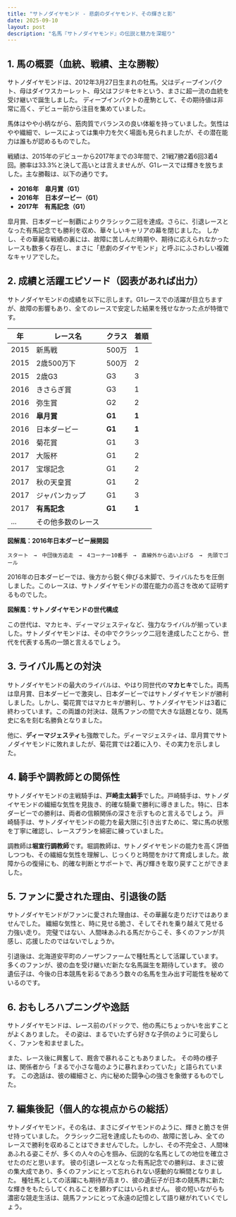 ```yaml
---
title: "サトノダイヤモンド - 悲劇のダイヤモンド、その輝きと影"
date: 2025-09-10
layout: post
description: "名馬『サトノダイヤモンド』の伝説と魅力を深堀り"
---
```


## 1. 馬の概要（血統、戦績、主な勝鞍）

サトノダイヤモンドは、2012年3月27日生まれの牡馬。父はディープインパクト、母はダイワスカーレット、母父はフジキセキという、まさに超一流の血統を受け継いで誕生しました。  ディープインパクトの産駒として、その期待値は非常に高く、デビュー前から注目を集めていました。

馬体はやや小柄ながら、筋肉質でバランスの良い体躯を持っていました。気性はやや繊細で、レースによっては集中力を欠く場面も見られましたが、その潜在能力は誰もが認めるものでした。

戦績は、2015年のデビューから2017年までの3年間で、21戦7勝2着6回3着4回。勝率は33.3%と決して高いとは言えませんが、G1レースでは輝きを放ちました。主な勝鞍は、以下の通りです。

* **2016年　皐月賞（G1）**
* **2016年　日本ダービー（G1）**
* **2017年　有馬記念（G1）**

皐月賞、日本ダービー制覇によりクラシック二冠を達成。さらに、引退レースとなった有馬記念でも勝利を収め、華々しいキャリアの幕を閉じました。  しかし、その華麗な戦績の裏には、故障に苦しんだ時期や、期待に応えられなかったレースも数多く存在し、まさに「悲劇のダイヤモンド」と呼ぶにふさわしい複雑なキャリアでした。


## 2. 成績と活躍エピソード（図表があれば出力）

サトノダイヤモンドの成績を以下に示します。G1レースでの活躍が目立ちますが、故障の影響もあり、全てのレースで安定した結果を残せなかった点が特徴です。

| 年 | レース名             | クラス | 着順 |
|---|----------------------|-------|------|
| 2015 | 新馬戦               | 500万 | 1     |
| 2015 | 2歳500万下           | 500万 | 2     |
| 2015 | 2歳G3               | G3    | 3     |
| 2016 | きさらぎ賞           | G3    | 1     |
| 2016 | 弥生賞               | G2    | 2     |
| 2016 | **皐月賞**           | **G1** | **1** |
| 2016 | 日本ダービー           | **G1** | **1** |
| 2016 | 菊花賞               | G1    | 3     |
| 2017 | 大阪杯               | G1    | 2     |
| 2017 | 宝塚記念             | G1    | 2     |
| 2017 | 秋の天皇賞           | G1    | 2     |
| 2017 | ジャパンカップ         | G1    | 3     |
| 2017 | **有馬記念**         | **G1** | **1** |
| ... | その他多数のレース       |       |      |


**図解風：2016年日本ダービー展開図**

```
スタート　→　中団後方追走　→　4コーナー10番手　→　直線外から追い上げる　→　先頭でゴール
```

2016年の日本ダービーでは、後方から鋭く伸びる末脚で、ライバルたちを圧倒しました。このレースは、サトノダイヤモンドの潜在能力の高さを改めて証明するものでした。


**図解風：サトノダイヤモンドの世代構成**

この世代は、マカヒキ、ディーマジェスティなど、強力なライバルが揃っていました。サトノダイヤモンドは、その中でクラシック二冠を達成したことから、世代を代表する馬の一頭と言えるでしょう。


## 3. ライバル馬との対決

サトノダイヤモンドの最大のライバルは、やはり同世代の**マカヒキ**でした。両馬は皐月賞、日本ダービーで激突し、日本ダービーではサトノダイヤモンドが勝利しました。しかし、菊花賞ではマカヒキが勝利し、サトノダイヤモンドは3着に終わっています。この両雄の対決は、競馬ファンの間で大きな話題となり、競馬史に名を刻む名勝負となりました。


他に、**ディーマジェスティ**も強敵でした。ディーマジェスティは、皐月賞でサトノダイヤモンドに敗れましたが、菊花賞では2着に入り、その実力を示しました。


## 4. 騎手や調教師との関係性

サトノダイヤモンドの主戦騎手は、**戸崎圭太騎手**でした。戸崎騎手は、サトノダイヤモンドの繊細な気性を見抜き、的確な騎乗で勝利に導きました。特に、日本ダービーでの勝利は、両者の信頼関係の深さを示すものと言えるでしょう。  戸崎騎手は、サトノダイヤモンドの能力を最大限に引き出すために、常に馬の状態を丁寧に確認し、レースプランを綿密に練っていました。


調教師は**堀宣行調教師**です。堀調教師は、サトノダイヤモンドの能力を高く評価しつつも、その繊細な気性を理解し、じっくりと時間をかけて育成しました。故障からの復帰にも、的確な判断とサポートで、再び輝きを取り戻すことができました。


## 5. ファンに愛された理由、引退後の話

サトノダイヤモンドがファンに愛された理由は、その華麗な走りだけではありませんでした。  繊細な気性と、時に見せる脆さ、そしてそれを乗り越えて見せる力強い走り。  完璧ではない、人間味あふれる馬だからこそ、多くのファンが共感し、応援したのではないでしょうか。


引退後は、北海道安平町のノーザンファームで種牡馬として活躍しています。  多くのファンが、彼の血を受け継いだ新たな名馬誕生を期待しています。  彼の遺伝子は、今後の日本競馬を彩るであろう数々の名馬を生み出す可能性を秘めているのです。


## 6. おもしろハプニングや逸話

サトノダイヤモンドは、レース前のパドックで、他の馬にちょっかいを出すことがよくありました。  その姿は、まるでいたずら好きな子供のように可愛らしく、ファンを和ませました。


また、レース後に興奮して、厩舎で暴れることもありました。  その時の様子は、関係者から「まるで小さな竜のように暴れまわっていた」と語られています。  この逸話は、彼の繊細さと、内に秘めた闘争心の強さを象徴するものでした。


## 7. 編集後記（個人的な視点からの総括）

サトノダイヤモンド。その名は、まさにダイヤモンドのように、輝きと脆さを併せ持っていました。  クラシック二冠を達成したものの、故障に苦しみ、全てのレースで勝利を収めることはできませんでした。しかし、その不完全さ、人間味あふれる姿こそが、多くの人々の心を掴み、伝説的な名馬としての地位を確立させたのだと思います。  彼の引退レースとなった有馬記念での勝利は、まさに彼の集大成であり、多くのファンにとって忘れられない感動的な瞬間となりました。  種牡馬としての活躍にも期待が高まり、彼の遺伝子が日本の競馬界に新たな輝きをもたらしてくれることを願わずにはいられません。  彼の短いながらも濃密な競走生活は、競馬ファンにとって永遠の記憶として語り継がれていくでしょう。
